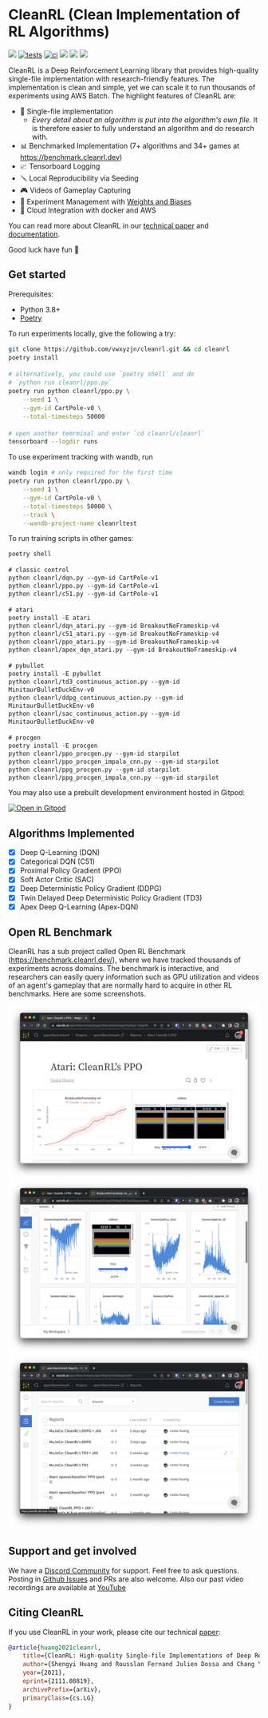 # CleanRL (Clean Implementation of RL Algorithms)

<img src="
https://img.shields.io/github/license/vwxyzjn/cleanrl">
[![tests](https://github.com/vwxyzjn/cleanrl/actions/workflows/tests.yaml/badge.svg)](https://github.com/vwxyzjn/cleanrl/actions/workflows/tests.yaml)
[![ci](https://github.com/vwxyzjn/cleanrl/actions/workflows/docs.yaml/badge.svg)](https://github.com/vwxyzjn/cleanrl/actions/workflows/docs.yaml)
[<img src="https://img.shields.io/discord/767863440248143916?label=discord">](https://discord.gg/D6RCjA6sVT)
[<img src="https://badge.fury.io/py/cleanrl.svg">](
https://pypi.org/project/cleanrl/)
[<img src="https://img.shields.io/youtube/channel/views/UCDdC6BIFRI0jvcwuhi3aI6w?style=social">](https://www.youtube.com/channel/UCDdC6BIFRI0jvcwuhi3aI6w/videos)


CleanRL is a Deep Reinforcement Learning library that provides high-quality single-file implementation with research-friendly features. The implementation is clean and simple, yet we can scale it to run thousands of experiments using AWS Batch. The highlight features of CleanRL are:



* 📜 Single-file implementation
   * *Every detail about an algorithm is put into the algorithm's own file.* It is therefore easier to fully understand an algorithm and do research with.
* 📊 Benchmarked Implementation (7+ algorithms and 34+ games at https://benchmark.cleanrl.dev)
* 📈 Tensorboard Logging
* 🪛 Local Reproducibility via Seeding
* 🎮 Videos of Gameplay Capturing
* 🧫 Experiment Management with [Weights and Biases](https://wandb.ai/site)
* 💸 Cloud Integration with docker and AWS 

You can read more about CleanRL in our [technical paper]((https://arxiv.org/abs/2111.08819)) and [documentation](https://docs.cleanrl.dev/).

Good luck have fun :rocket:

## Get started

Prerequisites:
* Python 3.8+
* [Poetry](https://python-poetry.org)

To run experiments locally, give the following a try:

```bash
git clone https://github.com/vwxyzjn/cleanrl.git && cd cleanrl
poetry install

# alternatively, you could use `poetry shell` and do
# `python run cleanrl/ppo.py`
poetry run python cleanrl/ppo.py \
    --seed 1 \
    --gym-id CartPole-v0 \
    --total-timesteps 50000

# open another temrminal and enter `cd cleanrl/cleanrl`
tensorboard --logdir runs
```

To use experiment tracking with wandb, run
```bash
wandb login # only required for the first time
poetry run python cleanrl/ppo.py \
    --seed 1 \
    --gym-id CartPole-v0 \
    --total-timesteps 50000 \
    --track \
    --wandb-project-name cleanrltest
```

To run training scripts in other games:
```
poetry shell

# classic control
python cleanrl/dqn.py --gym-id CartPole-v1
python cleanrl/ppo.py --gym-id CartPole-v1
python cleanrl/c51.py --gym-id CartPole-v1

# atari
poetry install -E atari
python cleanrl/dqn_atari.py --gym-id BreakoutNoFrameskip-v4
python cleanrl/c51_atari.py --gym-id BreakoutNoFrameskip-v4
python cleanrl/ppo_atari.py --gym-id BreakoutNoFrameskip-v4
python cleanrl/apex_dqn_atari.py --gym-id BreakoutNoFrameskip-v4

# pybullet
poetry install -E pybullet
python cleanrl/td3_continuous_action.py --gym-id MinitaurBulletDuckEnv-v0
python cleanrl/ddpg_continuous_action.py --gym-id MinitaurBulletDuckEnv-v0
python cleanrl/sac_continuous_action.py --gym-id MinitaurBulletDuckEnv-v0

# procgen
poetry install -E procgen
python cleanrl/ppo_procgen.py --gym-id starpilot
python cleanrl/ppo_procgen_impala_cnn.py --gym-id starpilot
python cleanrl/ppg_procgen.py --gym-id starpilot
python cleanrl/ppg_procgen_impala_cnn.py --gym-id starpilot
```

You may also use a prebuilt development environment hosted in Gitpod:

[![Open in Gitpod](https://gitpod.io/button/open-in-gitpod.svg)](https://gitpod.io/#https://github.com/vwxyzjn/cleanrl/tree/gitpod)

## Algorithms Implemented
- [x] Deep Q-Learning (DQN)
- [x] Categorical DQN (C51)
- [x] Proximal Policy Gradient (PPO) 
- [x] Soft Actor Critic (SAC)
- [x] Deep Deterministic Policy Gradient (DDPG)
- [x] Twin Delayed Deep Deterministic Policy Gradient (TD3)
- [x] Apex Deep Q-Learning (Apex-DQN)

## Open RL Benchmark

CleanRL has a sub project called Open RL Benchmark (https://benchmark.cleanrl.dev/), where we have tracked thousands of experiments across domains. The benchmark is interactive, and researchers can easily query information such as GPU utilization and videos of an agent's gameplay that are normally hard to acquire in other RL benchmarks. Here are some screenshots.

![](docs/static/o2.png)
![](docs/static/o3.png)
![](docs/static/o1.png)


## Support and get involved

We have a [Discord Community](https://discord.gg/D6RCjA6sVT) for support. Feel free to ask questions. Posting in [Github Issues](https://github.com/vwxyzjn/cleanrl/issues) and PRs are also welcome. Also our past video recordings are available at [YouTube](https://www.youtube.com/watch?v=dm4HdGujpPs&list=PLQpKd36nzSuMynZLU2soIpNSMeXMplnKP&index=2)

## Citing CleanRL

If you use CleanRL in your work, please cite our technical [paper](https://arxiv.org/abs/2111.08819):

```bibtex
@article{huang2021cleanrl,
    title={CleanRL: High-quality Single-file Implementations of Deep Reinforcement Learning Algorithms}, 
    author={Shengyi Huang and Rousslan Fernand Julien Dossa and Chang Ye and Jeff Braga},
    year={2021},
    eprint={2111.08819},
    archivePrefix={arXiv},
    primaryClass={cs.LG}
}
```